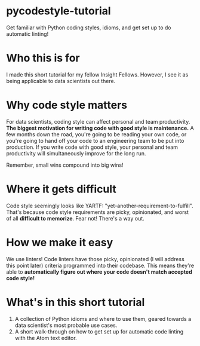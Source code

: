 # pycodestyle-tutorial
Get familiar with Python coding styles, idioms, and get set up to do automatic linting!

# Who this is for

I made this short tutorial for my fellow Insight Fellows. However, I see it as being applicable to data scientists out there.

# Why code style matters

For data scientists, coding style can affect personal and team productivity. **The biggest motivation for writing code with good style is maintenance.** A few months down the road, you're going to be reading your own code, or you're going to hand off your code to an engineering team to be put into production. If you write code with good style, your personal and team productivity will simultaneously improve for the long run.

Remember, small wins compound into big wins!

# Where it gets difficult

Code style seemingly looks like YARTF: "yet-another-requirement-to-fulfill". That's because code style requirements are picky, opinionated, and worst of all **difficult to memorize**. Fear not! There's a way out.

# How we make it easy

We use linters! Code linters have those picky, opinionated (I will address this point later) criteria programmed into their codebase. This means they're able to **automatically figure out where your code doesn't match accepted code style!**

# What's in this short tutorial

1. A collection of Python idioms and where to use them, geared towards a data scientist's most probable use cases.
1. A short walk-through on how to get set up for automatic code linting with the Atom text editor.
